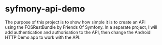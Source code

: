 syfmony-api-demo
================

The purpose of this project is to show how simple it is to create an API using the FOSRestBundle by Friends Of Symfony. In a separate project, I will add authentication and authorisation to the API, then change the Android HTTP Demo app to work with the API.
